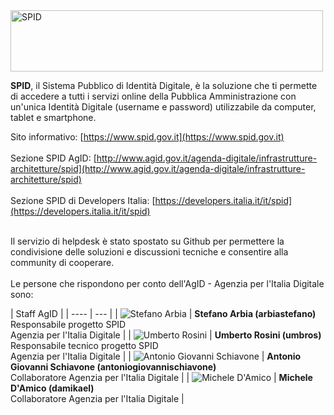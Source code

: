 <img src="https://github.com/italia/spid-graphics/blob/master/spid-logos/spid-logo-b-lb.png" alt="SPID" data-canonical-src="https://github.com/italia/spid-graphics/blob/master/spid-logos/spid-logo-b-lb.png" width="500" height="98" />

**SPID**, il Sistema Pubblico di Identità Digitale, è la soluzione che ti permette di accedere a tutti i servizi online della Pubblica Amministrazione con un'unica Identità Digitale (username e password) utilizzabile da computer, tablet e smartphone.

Sito informativo: [https://www.spid.gov.it](https://www.spid.gov.it)<br><br>
Sezione SPID AgID: [http://www.agid.gov.it/agenda-digitale/infrastrutture-architetture/spid](http://www.agid.gov.it/agenda-digitale/infrastrutture-architetture/spid)<br><br>
Sezione SPID di Developers Italia: [https://developers.italia.it/it/spid](https://developers.italia.it/it/spid)<br><br>

Il servizio di helpdesk è stato spostato su Github per permettere la condivisione delle soluzioni e discussioni tecniche e consentire alla community di cooperare.<br><br>
Le persone che rispondono per conto dell'AgID - Agenzia per l'Italia Digitale sono:

| Staff AgID |
| ---- | --- |
| <img src="https://avatars0.githubusercontent.com/u/23704006?s=64&v=4" alt="Stefano Arbia" data-canonical-src="https://avatars0.githubusercontent.com/u/23704006?s=64&v=4" /> | **Stefano Arbia (arbiastefano)**<br>Responsabile progetto SPID<br>Agenzia per l'Italia Digitale |
| <img src="https://avatars2.githubusercontent.com/u/4085151?s=64&v=4" alt="Umberto Rosini" data-canonical-src="https://avatars2.githubusercontent.com/u/4085151?s=64&v=4" /> | **Umberto Rosini (umbros)**<br>Responsabile tecnico progetto SPID<br>Agenzia per l'Italia Digitale |
| <img src="https://avatars1.githubusercontent.com/u/3876198?s=64&v=4" alt="Antonio Giovanni Schiavone" data-canonical-src="https://avatars1.githubusercontent.com/u/3876198?s=64&v=4" /> | **Antonio Giovanni Schiavone (antoniogiovannischiavone)**<br>Collaboratore Agenzia per l'Italia Digitale |
| <img src="https://avatars2.githubusercontent.com/u/31276401?s=64&v=4" alt="Michele D'Amico" data-canonical-src="https://avatars2.githubusercontent.com/u/31276401?s=64&v=4" /> | **Michele D'Amico (damikael)**<br>Collaboratore Agenzia per l'Italia Digitale |